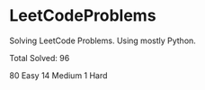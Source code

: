 # LeetCodeProblems
Solving LeetCode Problems. Using mostly Python. 

Total Solved: 96

80 Easy
14 Medium 
1 Hard
